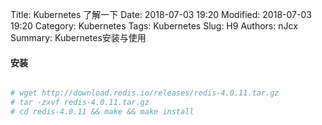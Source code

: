Title: Kubernetes 了解一下
Date: 2018-07-03 19:20
Modified: 2018-07-03 19:20
Category: Kubernetes
Tags: Kubernetes
Slug: H9
Authors: nJcx
Summary: Kubernetes安装与使用


#### 安装


```bash

# wget http://download.redis.io/releases/redis-4.0.11.tar.gz
# tar -zxvf redis-4.0.11.tar.gz
# cd redis-4.0.11 && make && make install 

```
